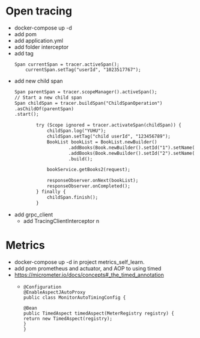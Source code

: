 # Open tracing
- docker-compose up -d
- add pom
- add application.yml
- add folder interceptor
- add tag
  ```
  Span currentSpan = tracer.activeSpan();
      currentSpan.setTag("userId", "1023517767");
  ```
- add new child span 
  ```txt
  Span parentSpan = tracer.scopeManager().activeSpan();
  // Start a new child span
  Span childSpan = tracer.buildSpan("ChildSpanOperation")
  .asChildOf(parentSpan)
  .start();
  
          try (Scope ignored = tracer.activateSpan(childSpan)) {
              childSpan.log("YUHU");
              childSpan.setTag("child userId", "123456789");
              BookList bookList = BookList.newBuilder()
                      .addBooks(Book.newBuilder().setId("1").setName("Book 1").build())
                      .addBooks(Book.newBuilder().setId("2").setName("Book 2").build())
                      .build();
  
              bookService.getBooks2(request);
  
              responseObserver.onNext(bookList);
              responseObserver.onCompleted();
          } finally {
              childSpan.finish();
          }
  ```
- add grpc_client
  - add TracingClientInterceptor n


# Metrics
- docker-compose up -d in project metrics_self_learn.
- add pom prometheus and actuator, and AOP to using timed
- https://micrometer.io/docs/concepts#_the_timed_annotation
  - ```
    @Configuration
    @EnableAspectJAutoProxy
    public class MonitorAutoTimingConfig {

    @Bean
    public TimedAspect timedAspect(MeterRegistry registry) {
    return new TimedAspect(registry);
    }
    }
    ```